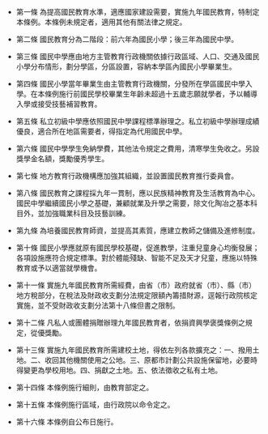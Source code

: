 * 第一條 為提高國民教育水準，適應國家建設需要，實施九年國民教育，特制定本條例。本條例未規定者，適用其他有關法律之規定。

* 第二條 國民教育分為二階段：前六年為國民小學；後三年為國民中學。

* 第三條 國民中學應由地方主管教育行政機關依據行政區域、人口、交通及國民小學分布情形，劃分學區，分區設置，容納本學區內國民小學畢業生。

* 第四條 國民小學當年畢業生由主管教育行政機關，分發所在學區國民中學入學。在本條例施行前國民學校畢業生年齡未超過十五歲志願就學者，予以輔導入學或接受技藝補習教育。

* 第五條 私立初級中學應依照國民中學課程標準辦理之。私立初級中學辦理成績優良，適合所在地區需要者，得指定為代用國民中學。

* 第六條 國民中學學生免納學費，其他法令規定之費用，清寒學生免收之。另設獎學金名額，獎勵優秀學生。

* 第七條 地方教育行政機構應加強其組織，並設置國民教育推行委員會。

* 第八條 國民教育之課程採九年一貫制，應以民族精神教育及生活教育為中心。國民中學繼續國民小學之基礎，兼顧就業及升學之需要，除文化陶冶之基本科目外，並加強職業科目及技藝訓練。

* 第九條 為培養國民教育師資，並提高其素質，應建立教師之儲備及進修制度。

* 第十條 國民小學應就原有國民學校基礎，促進教學，注重兒童身心均衡發展；各項設施應符合規定標準。對於體能殘缺、智能不足及天才兒童，應施以特殊教育或予以適當就學機會。

* 第十一條 實施九年國民教育所需經費，由省（市）政府就省（市）、縣（市）地方稅部分，在稅法及財政收支劃分法規定限額內籌措財源，逕報行政院核定實施，並不受財政收支劃分法第十八條但書之限制。

* 第十二條 凡私人或團體捐贈辦理九年國民教育者，依捐資興學褒獎條例之規定，從優獎勵。

* 第十三條 實施九年國民教育所需建校土地，得依左列各款擴充之：一、撥用土地。二、收回其他機關使用之公地。三、原都市計劃公共設施保留地，必要時得變更為學校用地。四、捐獻之土地。五、依法徵收之私有土地。

* 第十四條 本條例施行細則，由教育部定之。

* 第十五條 本條例施行區域，由行政院以命令定之。

* 第十六條 本條例自公布日施行。

